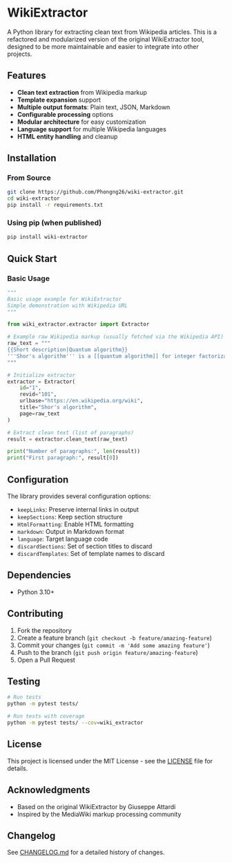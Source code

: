 # WikiExtractor

A Python library for extracting clean text from Wikipedia articles. This is a refactored and modularized version of the original WikiExtractor tool, designed to be more maintainable and easier to integrate into other projects.

## Features

- **Clean text extraction** from Wikipedia markup
- **Template expansion** support
- **Multiple output formats**: Plain text, JSON, Markdown
- **Configurable processing** options
- **Modular architecture** for easy customization
- **Language support** for multiple Wikipedia languages
- **HTML entity handling** and cleanup

## Installation

### From Source

```bash
git clone https://github.com/Phongng26/wiki-extractor.git
cd wiki-extractor
pip install -r requirements.txt
```

### Using pip (when published)

```bash
pip install wiki-extractor
```

## Quick Start

### Basic Usage

```python
"""
Basic usage example for WikiExtractor
Simple demonstration with Wikipedia URL
"""

from wiki_extractor.extractor import Extractor

# Example raw Wikipedia markup (usually fetched via the Wikipedia API)
raw_text = """
{{Short description|Quantum algorithm}}
'''Shor's algorithm''' is a [[quantum algorithm]] for integer factorization...
"""

# Initialize extractor
extractor = Extractor(
    id="1",
    revid="101",
    urlbase="https://en.wikipedia.org/wiki",
    title="Shor's algorithm",
    page=raw_text
)

# Extract clean text (list of paragraphs)
result = extractor.clean_text(raw_text)

print("Number of paragraphs:", len(result))
print("First paragraph:", result[0])

```

## Configuration

The library provides several configuration options:

- `keepLinks`: Preserve internal links in output
- `keepSections`: Keep section structure
- `HtmlFormatting`: Enable HTML formatting
- `markdown`: Output in Markdown format
- `language`: Target language code
- `discardSections`: Set of section titles to discard
- `discardTemplates`: Set of template names to discard

## Dependencies

- Python 3.10+

## Contributing

1. Fork the repository
2. Create a feature branch (`git checkout -b feature/amazing-feature`)
3. Commit your changes (`git commit -m 'Add some amazing feature'`)
4. Push to the branch (`git push origin feature/amazing-feature`)
5. Open a Pull Request

## Testing

```bash
# Run tests
python -m pytest tests/

# Run tests with coverage
python -m pytest tests/ --cov=wiki_extractor
```

## License

This project is licensed under the MIT License - see the [LICENSE](LICENSE) file for details.

## Acknowledgments

- Based on the original WikiExtractor by Giuseppe Attardi
- Inspired by the MediaWiki markup processing community

## Changelog

See [CHANGELOG.md](CHANGELOG.md) for a detailed history of changes.
